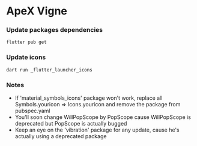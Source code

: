 # ApeX Vigne

### Update packages dependencies
```
flutter pub get
```

### Update icons
```
dart run _flutter_launcher_icons
```

### Notes
- If 'material_symbols_icons' package won't work, replace all Symbols.youricon => Icons.youricon and remove the package from pubspec.yaml
- You'll soon change WillPopScope by PopScope cause WillPopScope is deprecated but PopScope is actually bugged
- Keep an eye on the 'vibration' package for any update, cause he's actually using a deprecated package
